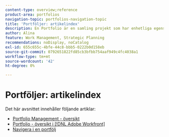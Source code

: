 ```yaml
---
content-type: overview;reference
product-area: portfolios
navigation-topic: portfolios-navigation-topic
title: 'Portföljer: artikelindex'
description: En Portfolio är en samling projekt som har enhetliga egenskaper. Läs mer om portföljer i följande artiklar.
author: Alina
feature: Work Management, Strategic Planning
recommendations: noDisplay, noCatalog
exl-id: 655c655c-4bfe-44c8-bbb5-0222b0d158eb
source-git-commit: 0792651822fd85cb3bfbb754aaf949c4fc4038a1
workflow-type: tm+mt
source-wordcount: '42'
ht-degree: 0%

---
```


# Portföljer: artikelindex

<!-- Audited: 5/2025 -->

Det här avsnittet innehåller följande artiklar:

* [Portfolio Management - översikt](../../../manage-work/portfolios/portfolios-overview/portfolio-managament-overview.md)
* [Portfolio - översikt i  [!DNL Adobe Workfront]](../../../manage-work/portfolios/portfolios-overview/portfolio-overview.md)
* [Navigera i en portfölj](../../../manage-work/portfolios/portfolios-overview/navigate-within-portfolio.md)


